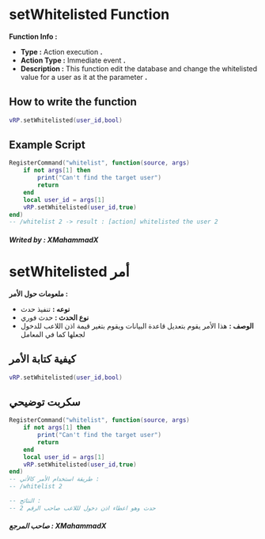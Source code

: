 # setWhitelisted Function
**Function Info :**
* **Type :** Action execution **.**  
* **Action Type :** Immediate event **.**
* **Description :** This function edit the database and change the whitelisted value for a user as it at the parameter  **.**

## How to write the function
```lua
vRP.setWhitelisted(user_id,bool)
```

## Example Script
```lua
RegisterCommand("whitelist", function(source, args)
    if not args[1] then
        print("Can't find the target user")
        return
    end
    local user_id = args[1]
    vRP.setWhitelisted(user_id,true)
end)
-- /whitelist 2 -> result : [action] whitelisted the user 2
```

##### Writed by : XMahammadX

# setWhitelisted أمر
**ملعومات حول الأمر :**
* **نوعه :** تنفيذ حدث  
* **نوع الحدث :** حدث فوري 
* **الوصف :** هذا الأمر يقوم بتعديل قاعدة البيانات ويقوم بتغير قيمة اذن اللاعب للدخول لجعلها كما في المعامل

## كيفية كتابة الأمر
```lua
vRP.setWhitelisted(user_id,bool)
```

## سكربت توضيحي
```lua
RegisterCommand("whitelist", function(source, args)
    if not args[1] then
        print("Can't find the target user")
        return
    end
    local user_id = args[1]
    vRP.setWhitelisted(user_id,true)
end)
-- طريقة استخدام الأمر كالأتي :
-- /whitelist 2

-- النتائج :
-- حدث وهو اعطاء اذن دخول لللاعب صاحب الرقم 2
```

##### صاحب المرجع : XMahammadX
